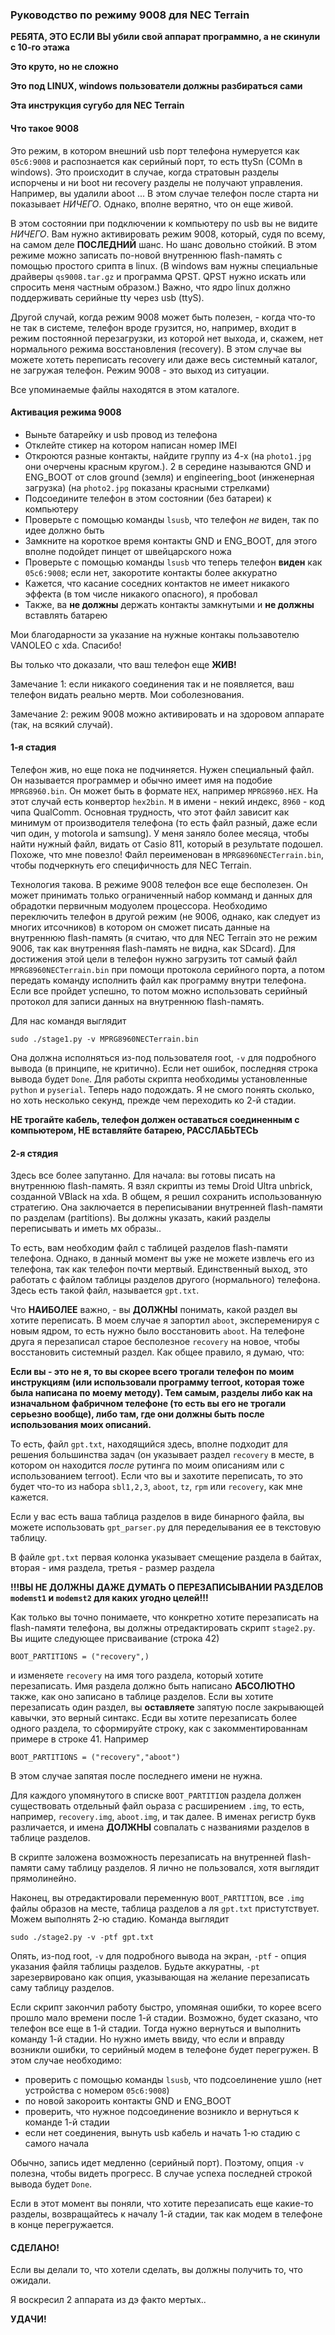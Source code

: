 ### Руководство по режиму 9008 для NEC Terrain

**РЕБЯТА, ЭТО ЕСЛИ ВЫ убили свой аппарат программно, а не скинули с 10-го этажа**

**Это круто, но не сложно**

**Это под LINUX, windows пользователи должны разбираться сами**

**Эта инструкция сугубо для NEC Terrain**

#### Что такое 9008

Это режим, в котором внешний usb порт телефона нумеруется как `05c6:9008` и распознается как серийный порт, то есть ttySn (COMn в windows). Это происходит в случае, когда стратовын разделы испорчены и ни boot ни recovery разделы не получают управления. Например, вы удалили aboot ... В этом случае телефон после старта ни показывает _НИЧЕГО_. Однако, вполне верятно, что он еще живой.

В этом состоянии при подключении к компьютеру по usb вы не видите _НИЧЕГО_. Вам нужно активировать режим 9008, который, судя по всему, на самом деле **ПОСЛЕДНИЙ** шанс. Но шанс довольно стойкий. В этом режиме можно записать по-новой внутреннюю flash-память с помощью простого срипта в linux. (В windows вам нужны специальные драйверы `qs9008.tar.gz` и программа QPST. QPST нужно искать или спросить меня частным образом.) Важно, что ядро linux должно поддерживать серийные tty через usb (ttyS).

Другой случай, когда режим 9008 может быть полезен, - когда что-то не так в системе, телефон вроде грузится, но, например, входит в режим постоянной перезагрузки, из которой нет выхода, и, скажем, нет нормального режима восстановления (recovery). В этом случае вы можете хотеть переписать recovery или даже весь системный каталог, не загружая телефон. Режим 9008  - это выход из ситуации.

Все упоминаемые файлы находятся в этом каталоге.

#### Активация режима 9008

* Выньте батарейку и usb провод из телефона
* Отклейте стикер на котором написан номер IMEI
* Откроются разные контакты, найдите группу из 4-х (на `photo1.jpg` они очерчены красным кругом.). 2 в середине называются GND и ENG_BOOT от слов ground (земля) и engineering_boot (инженерная загрузка) (на `photo2.jpg` показаны красными стрелками)
* Подсоедините телефон в этом состоянии (без батареи) к компьютеру
* Проверьте с помощью команды `lsusb`, что телефон _не_ виден, так по идее должно быть
* Замкните на короткое время контакты GND и ENG_BOOT, для этого вполне подойдет пинцет от швейцарского ножа
* Проверьте с помощью команды `lsusb` что теперь телефон **виден** как `05c6:9008`; если нет, закоротите контакты более аккуратно
* Кажется, что касание соседних контактов не имеет никакого эффекта (в том числе никакого опасного), я пробовал
* Также, ва **не должны** держать контакты замкнутыми и **не должны** вставлять батарею

Мои благодарности за указание на нужные контакы пользавотелю VANOLEO с xda. Спасибо!

Вы только что доказали, что ваш телефон еще **ЖИВ!**

Замечание 1: если никакого соединения так и не появляется, ваш телефон видать реально мертв. Мои соболезнования.

Замечание 2: режим 9008 можно активировать и на здоровом аппарате (так, на всякий случай).

#### 1-я стадия

Телефон жив, но еще пока не подчиняется. Нужен специальный файл. Он называется программер и обычно имеет имя на подобие `MPRG8960.bin`. Он может быть в формате `HEX`, например `MPRG8960.HEX`. На этот случай есть конвертор `hex2bin`. `M` в имени - некий индекс, `8960` - код чипа QualComm. Основная трудность, что этот файл зависит как минимум от производителя телефона (то есть файл разный, даже если чип один, у motorola и samsung). У меня заняло более месяца, чтобы найти нужный файл, видать от Casio 811, который в результате подошел. Похоже, что мне повезло! Файл переименован в  `MPRG8960NECTerrain.bin`, чтобы подчеркнуть его специфичность для NEC Terrain.

Технология такова. В режиме 9008 телефон все еще бесполезен. Он может принимать только ограниченный набор комманд и данных для обрадотки первичным модуолем процессора. Необходимо переключить телефон в другой режим (не 9006, однако, как следует из многих итсочников) в котором он сможет писать данные на внутреннюю flash-память (я считаю, что для NEC Terrain это не режим 9006, так как внутренняя flash-память не видна, как SDcard). Для достижения этой цели в телефон нужно загрузить тот самый файл `MPRG8960NECTerrain.bin` при помощи протокола серийного порта, а потом передать команду исполнить файл как программу внутри телефона. Если все пройдет успешно, то потом можно использовать серийный протокол для записи данных на внутреннюю flash-память.

Для нас командя выглядит
```
sudo ./stage1.py -v MPRG8960NECTerrain.bin
```
Она должна исполняться из-под пользователя root, `-v` для подробного вывода (в принципе, не критично). Если нет ошибок, последняя строка вывода будет `Done`. Для работы скрипта необходимы установленные `python` и `pyserial`. Теперь надо подождать. Я не смого понять сколько, но хоть несколько секунд, прежде чем переходить ко 2-й стадии.

**НЕ трогайте кабель, телефон должен оставаться соединенным с компьютером, НЕ вставляйте батарею, РАССЛАБЬТЕСЬ**

#### 2-я стядия

Здесь все более запутанно. Для начала: вы готовы писать на внутреннюю flash-память. Я взял скрипты из темы Droid Ultra unbrick, созданной VBlack на xda. В общем, я решил сохранить использованную стратегию. Она заключается в переписывании внутренней flash-памяти по разделам (partitions). Вы должны указать, какий разделы переписывать и иметь мх образы..

То есть, вам необходим файл с таблицей разделов flash-памяти телефона. Однако, в данный момент вы уже не можете извлечь его из телефона, так как телефон почти мертвый. Единственный выход, это работать с файлом таблицы разделов другого (нормального) телефона. Здесь есть такой файл, называется `gpt.txt`.

Что **НАИБОЛЕЕ** важно, - вы **ДОЛЖНЫ** понимать, какой раздел вы хотите переписать. В моем случае я запортил `aboot`, экспеременируя с новым ядром, то есть нужно было восстановить `aboot`. На телефоне друга я перезаписал старое бесполезное `recovery` на новое, чтобы восстановить системный раздел. Как общее правило, я думаю, что:

**Если вы - это не я, то вы скорее всего трогали телефон по моим инструкциям (или использовали программу terroot, которая тоже была написана по моему методу). Тем самым, разделы либо как на изначальном фабричном телефоне (то есть вы его не трогали серьезно вообще), либо там, где они должны быть после использования моих описаний.**

То есть, файл `gpt.txt`, находящийся здесь, вполне подходит для решения большинства задач (он указывает раздел `recovery` в месте, в котором он находится _после_ рутинга по моим описаниям или с использованием terroot). Если что вы и захотите переписать, то это будет что-то из набора `sbl1,2,3`, `aboot`, `tz`, `rpm` или `recovery`, как мне кажется.

Если у вас есть ваша таблица разделов в виде бинарного файла, вы можете использовать `gpt_parser.py` для переделывания ее в текстовую таблицу.

В файле `gpt.txt` первая колонка указывает смещение раздела в байтах, вторая - имя раздела, третья - размер раздела

**!!!ВЫ НЕ ДОЛЖНЫ ДАЖЕ ДУМАТЬ О ПЕРЕЗАПИСЫВАНИИ РАЗДЕЛОВ `modemst1` и `modemst2` для каких угодно целей!!!**

Как только вы точно понимаете, что конкретно хотите перезаписать на flash-памяти телефона, вы должны отредактировать скрипт `stage2.py`. Вы ищите следующее присваивание (строка 42)
```
BOOT_PARTITIONS = ("recovery",)
```
и изменяете `recovery` на имя того раздела, который хотите перезаписать. Имя раздела должно быть написано **АБСОЛЮТНО** также, как оно записано в таблице разделов. Если вы хотите перезаписать один раздел, вы **оставляете** запятую после закрывающей кавычки, это верный синтакс. Есди вы хотите перезаписать более одного раздела, то сформируйте строку, как с закомментированнам примере в строке 41. Например
```
BOOT_PARTITIONS = ("recovery","aboot")
```
В этом случае запятая после последнего имени не нужна.

Для каждого упомянутого в списке `BOOT_PARTITION` раздела должен существовать отдельный файл оьраза с расширением `.img`, то есть, например, `recovery.img`, `aboot.img`, и так далее. В именах регистр букв различается, и имена **ДОЛЖНЫ** совпалать с названиями разделов в таблице разделов.

В скрипте заложена возможность перезаписать на внутренней flash-памяти саму таблицу разделов. Я лично не пользовался, хотя выглядит прямолинейно.

Наконец, вы отредактировали переменную `BOOT_PARTITION`, все `.img` файлы образов на месте, таблица разделов а ля `gpt.txt` пристутствует. Можем выполнять 2-ю стадию. Команда выглядит 
```
sudo ./stage2.py -v -ptf gpt.txt
```
Опять, из-под root, `-v` для подробного вывода на экран, `-ptf` - опция указания файля таблицы разделов. Будьте аккуратны, `-pt` зарезервировано как опция, указывающая на желание перезаписать саму таблицу разделов.

Если скрипт закончил работу быстро, упомяная ошибки, то корее всего прошло мало времени после 1-й стадии. Возможно, будет сказано, что телефон все еще в 1-й стадии. Тогда нужно вернуться и выполнить команду 1-й стадии. Но нужно иметь ввиду, что если и вправду возникли ошибки, то серийный модем в телефоне будет перегружен. В этом случае необходимо:
* проверить с помощью команды `lsusb`, что подсоелинение ушло (нет устройства с номером `05c6:9008`)
* по новой закороить контакты GND и ENG_BOOT
* проверить, что нужное подсоединение возникло и вернуться к команде 1-й стадии
* если нет соединения, вынуть usb кабель и начать 1-ю стадию с самого начала

Обычно, запись идет медленно (серийный порт). Поэтому, опция `-v` полезна, чтобы видеть прогресс. В случае успеха последней строкой вывода будет `Done`.

Если в этот момент вы поняли, что хотите перезаписать еще какие-то разделы, возвращайтесь к началу 1-й стадии, так как модем в телефоне в конце перегружается.

#### СДЕЛАНО!

Если вы делали то, что хотели сделать, вы должны получить то, что ожидали.

Я воскресил 2 аппарата из дэ факто мертых..

**УДАЧИ!**
